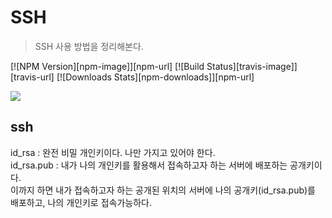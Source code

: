 # SSH
> SSH 사용 방법을 정리해본다.

[![NPM Version][npm-image]][npm-url]
[![Build Status][travis-image]][travis-url]
[![Downloads Stats][npm-downloads]][npm-url]

![](../header.png)

## ssh

id_rsa : 완전 비밀 개인키이다. 나만 가지고 있어야 한다.  
id_rsa.pub : 내가 나의 개인키를 활용해서 접속하고자 하는 서버에 배포하는 공개키이다.  
이까지 하면 내가 접속하고자 하는 공개된 위치의 서버에 나의 공개키(id_rsa.pub)를 배포하고, 나의 개인키로 접속가능하다.  

